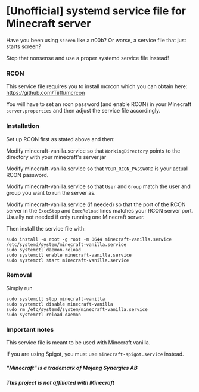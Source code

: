 # [Unofficial] systemd service file for Minecraft server

Have you been using ```screen``` like a n00b? Or worse, a service file that just starts screen?

Stop that nonsense and use a proper systemd service file instead!

### RCON

This service file requires you to install mcrcon which you can obtain here: https://github.com/Tiiffi/mcrcon

You will have to set an rcon password (and enable RCON) in your Minecraft ```server.properties``` and then adjust the service file accordingly.

### Installation

Set up RCON first as stated above and then:

Modify minecraft-vanilla.service so that ```WorkingDirectory``` points to the directory with your minecraft's server.jar

Modify minecraft-vanilla.service so that ```YOUR_RCON_PASSWORD``` is your actual RCON password.

Modify minecraft-vanilla.service so that ```User``` and ```Group``` match the user and group you want to run the server as.

Modify minecraft-vanilla.service (if needed) so that the port of the RCON server in the ```ExecStop``` and ```ExecReload``` lines matches your RCON server port. Usually not needed if only running one Minecraft server.

Then install the service file with:

```
sudo install -o root -g root -m 0644 minecraft-vanilla.service /etc/systemd/system/minecraft-vanilla.service
sudo systemctl daemon-reload
sudo systemctl enable minecraft-vanilla.service
sudo systemctl start minecraft-vanilla.service
```

### Removal

Simply run
```
sudo systemctl stop minecraft-vanilla
sudo systemctl disable minecraft-vanilla
sudo rm /etc/systemd/system/minecraft-vanilla.service
sudo systemctl reload-daemon
```

### Important notes

This service file is meant to be used with Minecraft vanilla.

If you are using Spigot, you must use ```minecraft-spigot.service``` instead.

##### "Minecraft" is a trademark of Mojang Synergies AB
##### This project is not affiliated with Minecraft

